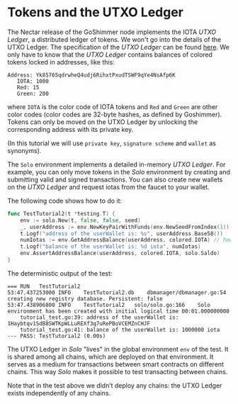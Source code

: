 # Tokens and the UTXO Ledger

The Nectar release of the GoShimmer node implements the IOTA _UTXO Ledger_, a
distributed ledger of tokens. We won't go into the details of the UTXO Ledger.
The specification of the _UTXO Ledger_ can be found [here](https://goshimmer.docs.iota.org/docs/protocol_specification/ledgerstate/).
We only have to know that the _UTXO Ledger_ contains balances of colored tokens locked in
addresses, like this:

 ```
Address: Yk85765qdrwheQ4udj6RihxtPxudTSWF9qYe4NsAfp6K
    IOTA: 1000
    Red: 15
    Green: 200
```

where `IOTA` is the color code of IOTA tokens and `Red` and `Green` are other
color codes (color codes are 32-byte hashes, as defined by Goshimmer).
Tokens can only be moved on the UTXO Ledger by unlocking the corresponding
address with its private key.

(In this tutorial we will use `private key`, `signature scheme` and `wallet` as
synonyms).

The `Solo` environment implements a detailed in-memory _UTXO Ledger_. For example,
you can only move tokens in the _Solo_ environment by creating and submitting
valid and signed transactions. You can also create new wallets on the _UTXO
Ledger_ and request iotas from the faucet to your wallet.

The following code shows how to do it:

```go
func TestTutorial2(t *testing.T) {
	env := solo.New(t, false, false, seed)
	_, userAddress := env.NewKeyPairWithFunds(env.NewSeedFromIndex(1))
	t.Logf("address of the userWallet is: %s", userAddress.Base58())
	numIotas := env.GetAddressBalance(userAddress, colored.IOTA) // how many iotas the address contains
	t.Logf("balance of the userWallet is: %d iota", numIotas)
	env.AssertAddressBalance(userAddress, colored.IOTA, solo.Saldo)
}
```

The deterministic output of the test:

```
=== RUN   TestTutorial2
53:47.437253000	INFO	TestTutorial2.db	dbmanager/dbmanager.go:54	creating new registry database. Persistent: false
53:47.438906800	INFO	TestTutorial2	solo/solo.go:166	Solo environment has been created with initial logical time 00:01.000000000
    tutorial_test.go:39: address of the userWallet is: 1Haybtqv1SdB8SWTKpWLLuREXf3q7uRePBoVCEMZnCHJF
    tutorial_test.go:41: balance of the userWallet is: 1000000 iota
--- PASS: TestTutorial2 (0.00s)
```

The UTXO Ledger in _Solo_ "lives" in the global environment `env` of the test.
It is shared among all chains, which are deployed on that environment. It serves as a
medium for transactions between smart contracts on different chains. This way
_Solo_ makes it possible to test transacting between chains.

Note that in the test above we didn’t deploy any chains: the UTXO Ledger exists
independently of any chains.
